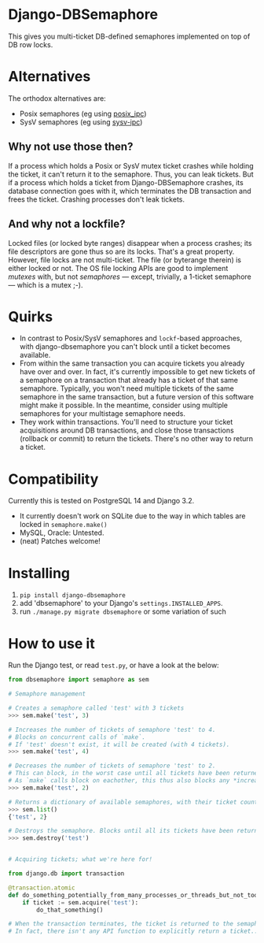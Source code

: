 # Django-DBSemaphore

This gives you multi-ticket DB-defined semaphores implemented on top of DB row locks.

# Alternatives

The orthodox alternatives are:
- Posix semaphores (eg using [posix_ipc](https://pypi.org/project/posix-ipc/))
- SysV semaphores (eg using [sysv-ipc](https://pypi.org/project/sysv-ipc/))

## Why not use those then?
If a process which holds a Posix or SysV mutex ticket crashes while holding the ticket, it can't return it to the semaphore.
Thus, you can leak tickets.
But if a process which holds a ticket from Django-DBSemaphore crashes, its database connection goes with it, which terminates the DB transaction and frees the ticket. Crashing processes don't leak tickets.

## And why not a lockfile?
Locked files (or locked byte ranges) disappear when a process crashes; its file descriptors are gone thus so are its locks.
That's a great property. However, file locks are not multi-ticket. The file (or byterange therein) is either locked or not.
The OS file locking APIs are good to implement *mutexes* with, but not *semaphores* — except, trivially, a 1-ticket semaphore — which is a mutex ;-).

# Quirks
- In contrast to Posix/SysV semaphores and `lockf`-based approaches, with django-dbsemaphore you can't block until a ticket becomes available.
- From within the same transaction you can acquire tickets you already have over and over. In fact, it's currently impossible to get new tickets of a semaphore on a transaction that already has a ticket of that same semaphore. Typically, you won't need multiple tickets of the same semaphore in the same transaction, but a future version of this software might make it possible. In the meantime, consider using multiple semaphores for your multistage semaphore needs.
- They work within transactions. You'll need to structure your ticket acquisitions around DB transactions, and close those transactions (rollback or commit) to return the tickets. There's no other way to return a ticket.

# Compatibility
Currently this is tested on PostgreSQL 14 and Django 3.2.
- It currently doesn't work on SQLite due to the way in which tables are locked in `semaphore.make()`
- MySQL, Oracle: Untested.
- (neat) Patches welcome!

# Installing
1. `pip install django-dbsemaphore`
2. add 'dbsemaphore' to your Django's `settings.INSTALLED_APPS`.
3. run `./manage.py migrate dbsemaphore` or some variation of such

# How to use it

Run the Django test, or read `test.py`, or have a look at the below:

```python
from dbsemaphore import semaphore as sem

# Semaphore management

# Creates a semaphore called 'test' with 3 tickets
>>> sem.make('test', 3)

# Increases the number of tickets of semaphore 'test' to 4.
# Blocks on concurrent calls of `make`.
# If 'test' doesn't exist, it will be created (with 4 tickets).
>>> sem.make('test', 4)

# Decreases the number of tickets of semaphore 'test' to 2.
# This can block, in the worst case until all tickets have been returned.
# As `make` calls block on eachother, this thus also blocks any *increase* of tickets until this decrease has succeeded.
>>> sem.make('test', 2)

# Returns a dictionary of available semaphores, with their ticket counts.
>>> sem.list()
{'test', 2}

# Destroys the semaphore. Blocks until all its tickets have been returned.
>>> sem.destroy('test')


# Acquiring tickets; what we're here for!

from django.db import transaction

@transaction.atomic
def do_something_potentially_from_many_processes_or_threads_but_not_too_many_at_the_same_time():
    if ticket := sem.acquire('test'):
        do_that_something()

# When the transaction terminates, the ticket is returned to the semaphore.
# In fact, there isn't any API function to explicitly return a ticket...
```